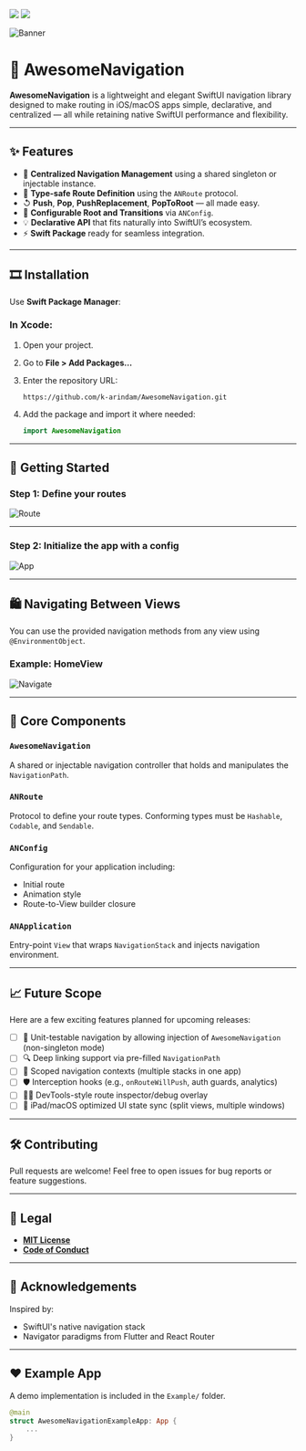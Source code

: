 [![](https://img.shields.io/endpoint?url=https%3A%2F%2Fswiftpackageindex.com%2Fapi%2Fpackages%2Fk-arindam%2FAwesomeNavigation%2Fbadge%3Ftype%3Dswift-versions)](https://swiftpackageindex.com/k-arindam/AwesomeNavigation) [![](https://img.shields.io/endpoint?url=https%3A%2F%2Fswiftpackageindex.com%2Fapi%2Fpackages%2Fk-arindam%2FAwesomeNavigation%2Fbadge%3Ftype%3Dplatforms)](https://swiftpackageindex.com/k-arindam/AwesomeNavigation)

![Banner](assets/banner.jpg)

# 🚀 AwesomeNavigation

**AwesomeNavigation** is a lightweight and elegant SwiftUI navigation library designed to make routing in iOS/macOS apps simple, declarative, and centralized — all while retaining native SwiftUI performance and flexibility.

---

## ✨ Features

* 🚦 **Centralized Navigation Management** using a shared singleton or injectable instance.
* 🛝 **Type-safe Route Definition** using the `ANRoute` protocol.
* ↺ **Push**, **Pop**, **PushReplacement**, **PopToRoot** — all made easy.
* 🔧 **Configurable Root and Transitions** via `ANConfig`.
* 💡 **Declarative API** that fits naturally into SwiftUI’s ecosystem.
* ⚡ **Swift Package** ready for seamless integration.

---

## 🎞 Installation

Use **Swift Package Manager**:

### In Xcode:

1. Open your project.
2. Go to **File > Add Packages…**
3. Enter the repository URL:

   ```
   https://github.com/k-arindam/AwesomeNavigation.git
   ```
4. Add the package and import it where needed:

   ```swift
   import AwesomeNavigation
   ```

---

## 🚀 Getting Started

### Step 1: Define your routes

![Route](assets/route.png)

---

### Step 2: Initialize the app with a config

![App](assets/app.png)

---

## 🛍 Navigating Between Views

You can use the provided navigation methods from any view using `@EnvironmentObject`.

### Example: HomeView

![Navigate](assets/navigate.png)

---

## 📌 Core Components

### `AwesomeNavigation`

A shared or injectable navigation controller that holds and manipulates the `NavigationPath`.

### `ANRoute`

Protocol to define your route types. Conforming types must be `Hashable`, `Codable`, and `Sendable`.

### `ANConfig`

Configuration for your application including:

* Initial route
* Animation style
* Route-to-View builder closure

### `ANApplication`

Entry-point `View` that wraps `NavigationStack` and injects navigation environment.

---

## 📈 Future Scope

Here are a few exciting features planned for upcoming releases:

* [ ] 🥪 Unit-testable navigation by allowing injection of `AwesomeNavigation` (non-singleton mode)
* [ ] 🔍 Deep linking support via pre-filled `NavigationPath`
* [ ] 🧱 Scoped navigation contexts (multiple stacks in one app)
* [ ] 🛡️ Interception hooks (e.g., `onRouteWillPush`, auth guards, analytics)
* [ ] 🧑‍💻 DevTools-style route inspector/debug overlay
* [ ] 📱 iPad/macOS optimized UI state sync (split views, multiple windows)

---

## 🛠 Contributing

Pull requests are welcome! Feel free to open issues for bug reports or feature suggestions.

---

## 📄 Legal

- [**MIT License**](LICENSE)
- [**Code of Conduct**](CODE_OF_CONDUCT.md)

---

## 🙌 Acknowledgements

Inspired by:

* SwiftUI's native navigation stack
* Navigator paradigms from Flutter and React Router

---

## ❤️ Example App

A demo implementation is included in the `Example/` folder.

```swift
@main
struct AwesomeNavigationExampleApp: App {
    ...
}
```

